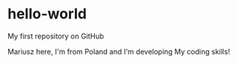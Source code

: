 # hello-world
My first repository on GitHub

Mariusz here, I'm from Poland and I'm developing My coding skills!
